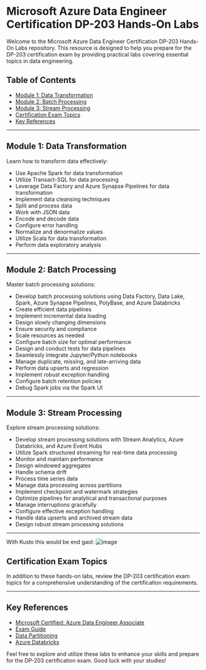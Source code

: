 # Microsoft Azure Data Engineer Certification DP-203 Hands-On Labs

Welcome to the Microsoft Azure Data Engineer Certification DP-203 Hands-On Labs repository. This resource is designed to help you prepare for the DP-203 certification exam by providing practical labs covering essential topics in data engineering.

## Table of Contents

- [Module 1: Data Transformation](#module-1-data-transformation)
- [Module 2: Batch Processing](#module-2-batch-processing)
- [Module 3: Stream Processing](#module-3-stream-processing)
- [Certification Exam Topics](#certification-exam-topics)
- [Key References](#key-references)

---

## Module 1: Data Transformation

Learn how to transform data effectively:

- Use Apache Spark for data transformation
- Utilize Transact-SQL for data processing
- Leverage Data Factory and Azure Synapse Pipelines for data transformation
- Implement data cleansing techniques
- Split and process data
- Work with JSON data
- Encode and decode data
- Configure error handling
- Normalize and denormalize values
- Utilize Scala for data transformation
- Perform data exploratory analysis

---

## Module 2: Batch Processing

Master batch processing solutions:

- Develop batch processing solutions using Data Factory, Data Lake, Spark, Azure Synapse Pipelines, PolyBase, and Azure Databricks
- Create efficient data pipelines
- Implement incremental data loading
- Design slowly changing dimensions
- Ensure security and compliance
- Scale resources as needed
- Configure batch size for optimal performance
- Design and conduct tests for data pipelines
- Seamlessly integrate Jupyter/Python notebooks
- Manage duplicate, missing, and late-arriving data
- Perform data upserts and regression
- Implement robust exception handling
- Configure batch retention policies
- Debug Spark jobs via the Spark UI

---

## Module 3: Stream Processing

Explore stream processing solutions:

- Develop stream processing solutions with Stream Analytics, Azure Databricks, and Azure Event Hubs
- Utilize Spark structured streaming for real-time data processing
- Monitor and maintain performance
- Design windowed aggregates
- Handle schema drift
- Process time series data
- Manage data processing across partitions
- Implement checkpoint and watermark strategies
- Optimize pipelines for analytical and transactional purposes
- Manage interruptions gracefully
- Configure effective exception handling
- Handle data upserts and archived stream data
- Design robust stream processing solutions

---


With Kusto this would be end gaol:
![image](https://github.com/GuirassyFode/azure-dp-203-data-engineer-azure/assets/25976326/602830e6-75f0-402a-b70b-774689eca3f3)


## Certification Exam Topics

In addition to these hands-on labs, review the DP-203 certification exam topics for a comprehensive understanding of the certification requirements.

---

## Key References

- [Microsoft Certified: Azure Data Engineer Associate](https://docs.microsoft.com/en-us/learn/certifications/azure-data-engineer)
- [Exam Guide](https://learn.microsoft.com/en-us/certifications/exams/dp-203)
- [Data Partitioning](https://docs.microsoft.com/en-us/azure/architecture/patterns/data-partitioning)
- [Azure Databricks](https://azure.microsoft.com/en-us/services/databricks/)

Feel free to explore and utilize these labs to enhance your skills and prepare for the DP-203 certification exam. Good luck with your studies!
